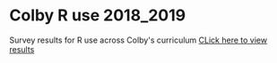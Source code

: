 # Colby R use 2018_2019
Survey results for R use across Colby's curriculum 
[CLick here to view results](https://mgimond.github.io/Colby_R_use_2018_2019/index.html)
